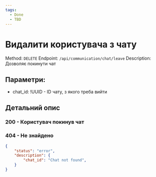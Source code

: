 ```yaml
---
tags:
  - Done
  - TBD
---
```

# Видалити користувача з чату

Method: `DELETE`
Endpoint: `/api/communication/chat/leave`
Description: Дозволяє покинути чат

## Параметри:
- chat_id: !UUID - ID чату, з якого треба вийти

## Детальний опис

### 200 - Користувач покинув чат

### 404 - Не знайдено
```json
{
	"status": "error",
	"description": {
		"chat_id": "Chat not found",
	}
}
```
